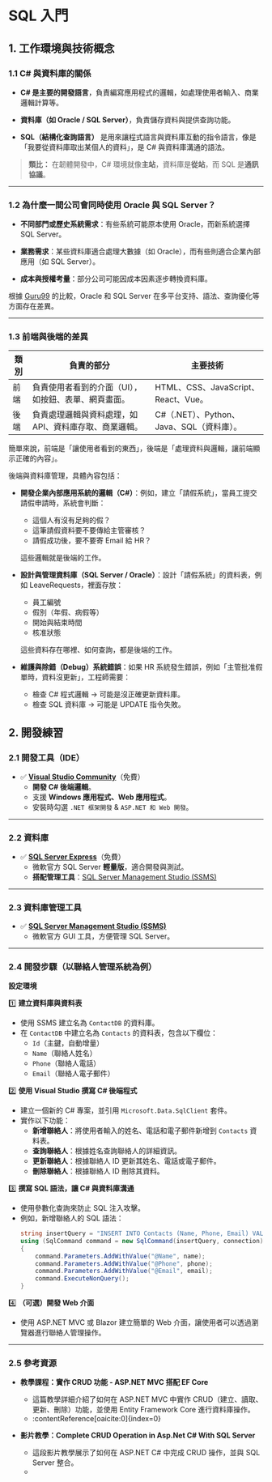 # SQL 入門

## 1. 工作環境與技術概念

### 1.1 C# 與資料庫的關係

- **C# 是主要的開發語言**，負責編寫應用程式的邏輯，如處理使用者輸入、商業邏輯計算等。

- **資料庫（如 Oracle / SQL Server）**，負責儲存資料與提供查詢功能。

- **SQL（結構化查詢語言）** 是用來讓程式語言與資料庫互動的指令語言，像是「我要從資料庫取出某個人的資料」，是 C# 與資料庫溝通的語法。

> **類比：** 在韌體開發中，C# 環境就像**主站**，資料庫是**從站**，而 SQL 是**通訊協議**。

---

### 1.2 為什麼一間公司會同時使用 Oracle 與 SQL Server？

- **不同部門或歷史系統需求**：有些系統可能原本使用 Oracle，而新系統選擇 SQL Server。

- **業務需求**：某些資料庫適合處理大數據（如 Oracle），而有些則適合企業內部應用（如 SQL Server）。

- **成本與授權考量**：部分公司可能因成本因素逐步轉換資料庫。

根據 [Guru99](https://www.guru99.com/zh-CN/oracle-vs-sql-server.html) 的比較，Oracle 和 SQL Server 在多平台支持、語法、查詢優化等方面存在差異。

---

### 1.3 前端與後端的差異

| 類別   | 負責的部分                                                                 | 主要技術                                                                 |
|--------|----------------------------------------------------------------------------|--------------------------------------------------------------------------|
| 前端   | 負責使用者看到的介面（UI），如按鈕、表單、網頁畫面。 | HTML、CSS、JavaScript、React、Vue。 |
| 後端   | 負責處理邏輯與資料處理，如 API、資料庫存取、商業邏輯。 | C#（.NET）、Python、Java、SQL（資料庫）。 |

簡單來說，前端是「讓使用者看到的東西」，後端是「處理資料與邏輯，讓前端顯示正確的內容」。

後端與資料庫管理，具體內容包括：

- **開發企業內部應用系統的邏輯（C#）**：例如，建立「請假系統」，當員工提交請假申請時，系統會判斷：
  - 這個人有沒有足夠的假？
  - 這筆請假資料要不要傳給主管審核？
  - 請假成功後，要不要寄 Email 給 HR？

  這些邏輯就是後端的工作。

- **設計與管理資料庫（SQL Server / Oracle）**：設計「請假系統」的資料表，例如 LeaveRequests，裡面存放：
  - 員工編號
  - 假別（年假、病假等）
  - 開始與結束時間
  - 核准狀態

  這些資料存在哪裡、如何查詢，都是後端的工作。

- **維護與除錯（Debug）系統錯誤**：如果 HR 系統發生錯誤，例如「主管批准假單時，資料沒更新」，工程師需要：
  - 檢查 C# 程式邏輯 → 可能是沒正確更新資料庫。
  - 檢查 SQL 資料庫 → 可能是 UPDATE 指令失敗。

## 2. 開發練習

### 2.1 開發工具（IDE）

- ✅ **[Visual Studio Community](https://visualstudio.microsoft.com/)**（免費）
  - **開發 C# 後端邏輯**。
  - 支援 **Windows 應用程式、Web 應用程式**。
  - 安裝時勾選 `.NET 框架開發` & `ASP.NET 和 Web 開發`。

---

### 2.2 資料庫

- ✅ **[SQL Server Express](https://www.microsoft.com/zh-tw/sql-server/sql-server-downloads)**（免費）
  - 微軟官方 SQL Server **輕量版**，適合開發與測試。
  - **搭配管理工具**：[SQL Server Management Studio (SSMS)](https://aka.ms/ssmsfullsetup)

---

### 2.3 資料庫管理工具

- ✅ **[SQL Server Management Studio (SSMS)](https://aka.ms/ssmsfullsetup)**
  - 微軟官方 GUI 工具，方便管理 SQL Server。

---

### 2.4 開發步驟（以聯絡人管理系統為例）

**設定環境**

1️⃣ **建立資料庫與資料表**

   - 使用 SSMS 建立名為 `ContactDB` 的資料庫。
   - 在 `ContactDB` 中建立名為 `Contacts` 的資料表，包含以下欄位：
     - `Id`（主鍵，自動增量）
     - `Name`（聯絡人姓名）
     - `Phone`（聯絡人電話）
     - `Email`（聯絡人電子郵件）

2️⃣ **使用 Visual Studio 撰寫 C# 後端程式**

   - 建立一個新的 C# 專案，並引用 `Microsoft.Data.SqlClient` 套件。
   - 實作以下功能：
     - **新增聯絡人**：將使用者輸入的姓名、電話和電子郵件新增到 `Contacts` 資料表。
     - **查詢聯絡人**：根據姓名查詢聯絡人的詳細資訊。
     - **更新聯絡人**：根據聯絡人 ID 更新其姓名、電話或電子郵件。
     - **刪除聯絡人**：根據聯絡人 ID 刪除其資料。

3️⃣ **撰寫 SQL 語法，讓 C# 與資料庫溝通**

   - 使用參數化查詢來防止 SQL 注入攻擊。
   - 例如，新增聯絡人的 SQL 語法：
     ```csharp
     string insertQuery = "INSERT INTO Contacts (Name, Phone, Email) VALUES (@Name, @Phone, @Email)";
     using (SqlCommand command = new SqlCommand(insertQuery, connection))
     {
         command.Parameters.AddWithValue("@Name", name);
         command.Parameters.AddWithValue("@Phone", phone);
         command.Parameters.AddWithValue("@Email", email);
         command.ExecuteNonQuery();
     }
     ```

4️⃣ **（可選）開發 Web 介面**

   - 使用 ASP.NET MVC 或 Blazor 建立簡單的 Web 介面，讓使用者可以透過瀏覽器進行聯絡人管理操作。

---

### 2.5 參考資源

- **教學課程：實作 CRUD 功能 - ASP.NET MVC 搭配 EF Core**
  - 這篇教學詳細介紹了如何在 ASP.NET MVC 中實作 CRUD（建立、讀取、更新、刪除）功能，並使用 Entity Framework Core 進行資料庫操作。
  - :contentReference[oaicite:0]{index=0}

- **影片教學：Complete CRUD Operation in Asp.Net C# With SQL Server**
  - 這段影片教學展示了如何在 ASP.NET C# 中完成 CRUD 操作，並與 SQL Server 整合。
  - 


